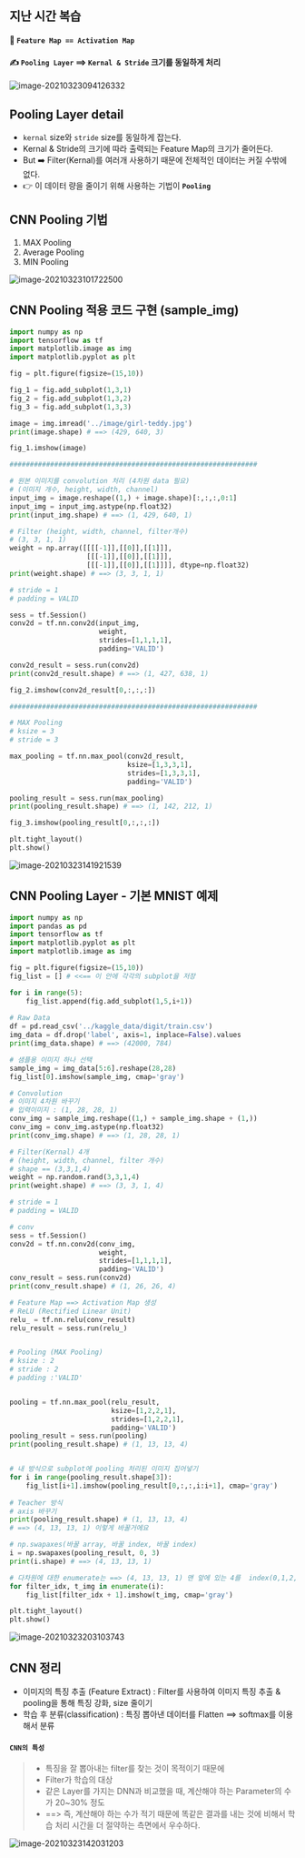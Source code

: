 ## 지난 시간 복습

#### :stop_sign: `Feature Map == Activation Map`

#### :writing_hand: `Pooling Layer` ==> `Kernal & Stride` 크기를 동일하게 처리

![image-20210323094126332](md-images/image-20210323094126332.png)



## Pooling Layer detail

- `kernal` size와 `stride` size를 동일하게 잡는다.
- Kernal & Stride의 크기에 따라 출력되는 Feature Map의 크기가 줄어든다.
- But :arrow_right: Filter(Kernal)를 여러개 사용하기 때문에 전체적인 데이터는 커질 수밖에 없다.
- :point_right: 이 데이터 량을 줄이기 위해 사용하는 기법이 **`Pooling`**



## CNN Pooling 기법

1. MAX Pooling
2. Average Pooling
3. MIN Pooling

![image-20210323101722500](md-images/image-20210323101722500.png)



## CNN Pooling 적용 코드 구현 (sample_img)

```python
import numpy as np
import tensorflow as tf
import matplotlib.image as img
import matplotlib.pyplot as plt

fig = plt.figure(figsize=(15,10))

fig_1 = fig.add_subplot(1,3,1)
fig_2 = fig.add_subplot(1,3,2)
fig_3 = fig.add_subplot(1,3,3)

image = img.imread('../image/girl-teddy.jpg')
print(image.shape) # ==> (429, 640, 3)

fig_1.imshow(image)

#############################################################

# 원본 이미지를 convolution 처리 (4차원 data 필요)
# (이미지 개수, height, width, channel)
input_img = image.reshape((1,) + image.shape)[:,:,:,0:1]
input_img = input_img.astype(np.float32)
print(input_img.shape) # ==> (1, 429, 640, 1)

# Filter (height, width, channel, filter개수)
# (3, 3, 1, 1)
weight = np.array([[[[-1]],[[0]],[[1]]],
                   [[[-1]],[[0]],[[1]]],
                   [[[-1]],[[0]],[[1]]]], dtype=np.float32)
print(weight.shape) # ==> (3, 3, 1, 1)

# stride = 1
# padding = VALID

sess = tf.Session()
conv2d = tf.nn.conv2d(input_img,
                      weight,
                      strides=[1,1,1,1],
                      padding='VALID')

conv2d_result = sess.run(conv2d)
print(conv2d_result.shape) # ==> (1, 427, 638, 1)

fig_2.imshow(conv2d_result[0,:,:,:])

#############################################################

# MAX Pooling
# ksize = 3
# stride = 3

max_pooling = tf.nn.max_pool(conv2d_result,
                             ksize=[1,3,3,1],
                             strides=[1,3,3,1],
                             padding='VALID')

pooling_result = sess.run(max_pooling)
print(pooling_result.shape) # ==> (1, 142, 212, 1)

fig_3.imshow(pooling_result[0,:,:,:])

plt.tight_layout()
plt.show()
```

![image-20210323141921539](md-images/image-20210323141921539.png)



## CNN Pooling Layer - 기본 MNIST 예제

```python
import numpy as np
import pandas as pd
import tensorflow as tf
import matplotlib.pyplot as plt
import matplotlib.image as img

fig = plt.figure(figsize=(15,10))
fig_list = [] # <<== 이 안에 각각의 subplot을 저장

for i in range(5):
    fig_list.append(fig.add_subplot(1,5,i+1))
    
# Raw Data
df = pd.read_csv('../kaggle_data/digit/train.csv')
img_data = df.drop('label', axis=1, inplace=False).values
print(img_data.shape) # ==> (42000, 784) 

# 샘플용 이미지 하나 선택
sample_img = img_data[5:6].reshape(28,28)
fig_list[0].imshow(sample_img, cmap='gray')

# Convolution
# 이미지 4차원 바꾸기
# 입력이미지 : (1, 28, 28, 1)
conv_img = sample_img.reshape((1,) + sample_img.shape + (1,))
conv_img = conv_img.astype(np.float32)
print(conv_img.shape) # ==> (1, 28, 28, 1)

# Filter(Kernal) 4개
# (height, width, channel, filter 개수)
# shape == (3,3,1,4)
weight = np.random.rand(3,3,1,4)
print(weight.shape) # ==> (3, 3, 1, 4)

# stride = 1
# padding = VALID

# conv
sess = tf.Session()
conv2d = tf.nn.conv2d(conv_img,
                      weight,
                      strides=[1,1,1,1],
                      padding='VALID')
conv_result = sess.run(conv2d)
print(conv_result.shape) # (1, 26, 26, 4)

# Feature Map ==> Activation Map 생성
# ReLU (Rectified Linear Unit)
relu_ = tf.nn.relu(conv_result)
relu_result = sess.run(relu_)


# Pooling (MAX Pooling)
# ksize : 2
# stride : 2
# padding :'VALID'


pooling = tf.nn.max_pool(relu_result,
                         ksize=[1,2,2,1],
                         strides=[1,2,2,1],
                         padding='VALID')
pooling_result = sess.run(pooling)
print(pooling_result.shape) # (1, 13, 13, 4)


# 내 방식으로 subplot에 pooling 처리된 이미지 집어넣기
for i in range(pooling_result.shape[3]):
    fig_list[i+1].imshow(pooling_result[0,:,:,i:i+1], cmap='gray')
    
# Teacher 방식
# axis 바꾸기 
print(pooling_result.shape) # (1, 13, 13, 4)
# ==> (4, 13, 13, 1) 이렇게 바꿀거에요

# np.swapaxes(바꿀 array, 바꿀 index, 바꿀 index)
i = np.swapaxes(pooling_result, 0, 3)
print(i.shape) # ==> (4, 13, 13, 1)

# 다차원에 대한 enumerate는 ==> (4, 13, 13, 1) 맨 앞에 있는 4를  index(0,1,2,3)로 받고, 뒤 3차원(13,13,1)을 data로 받는다.
for filter_idx, t_img in enumerate(i):
    fig_list[filter_idx + 1].imshow(t_img, cmap='gray')

plt.tight_layout()
plt.show()
```

![image-20210323203103743](md-images/image-20210323203103743.png)



## CNN 정리

- 이미지의 특징 추출 (Feature Extract) : Filter를 사용하여 이미지 특징 추출 & pooling을 통해 특징 강화, size 줄이기
- 학습 후 분류(classification) : 특징 뽑아낸 데이터를 Flatten ==> softmax를 이용해서 분류



#### `CNN의 특성`

> - 특징을 잘 뽑아내는 filter를 찾는 것이 목적이기 때문에
> - Filter가 학습의 대상
> - 같은 Layer를 가지는 DNN과 비교했을 때, 계산해야 하는 Parameter의 수가 20~30% 정도
> - ==> 즉, 계산해야 하는 수가 적기 때문에 똑같은 결과를 내는 것에 비해서 학습 처리 시간을 더 절약하는 측면에서 우수하다.

![image-20210323142031203](md-images/image-20210323142031203.png)

